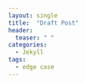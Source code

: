 ```yaml
---
layout: single
title:  "Draft Post"
header:
  teaser: " "
categories: 
  - Jekyll
tags:
  - edge case
---
```

